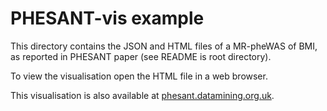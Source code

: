 
# PHESANT-vis example

This directory contains the JSON and HTML files of a MR-pheWAS of BMI, as reported in PHESANT paper (see README is root directory).

To view the visualisation open the HTML file in a web browser.

This visualisation is also available at [phesant.datamining.org.uk](phesant.datamining.org.uk).
